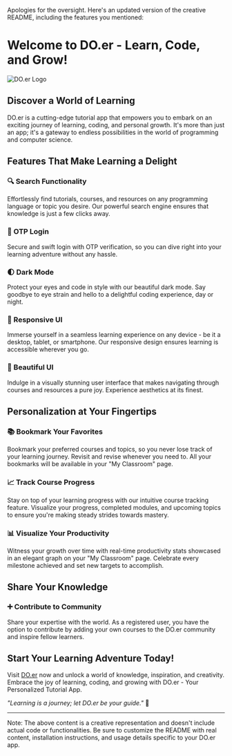 Apologies for the oversight. Here's an updated version of the creative README, including the features you mentioned:

# Welcome to DO.er - Learn, Code, and Grow!

![DO.er Logo](link-to-your-logo.png)

## Discover a World of Learning

DO.er is a cutting-edge tutorial app that empowers you to embark on an exciting journey of learning, coding, and personal growth. It's more than just an app; it's a gateway to endless possibilities in the world of programming and computer science.

## Features That Make Learning a Delight

### 🔍 Search Functionality
Effortlessly find tutorials, courses, and resources on any programming language or topic you desire. Our powerful search engine ensures that knowledge is just a few clicks away.

### 📱 OTP Login
Secure and swift login with OTP verification, so you can dive right into your learning adventure without any hassle.

### 🌓 Dark Mode
Protect your eyes and code in style with our beautiful dark mode. Say goodbye to eye strain and hello to a delightful coding experience, day or night.

### 🎨 Responsive UI
Immerse yourself in a seamless learning experience on any device - be it a desktop, tablet, or smartphone. Our responsive design ensures learning is accessible wherever you go.

### 🌈 Beautiful UI
Indulge in a visually stunning user interface that makes navigating through courses and resources a pure joy. Experience aesthetics at its finest.

## Personalization at Your Fingertips

### 📚 Bookmark Your Favorites
Bookmark your preferred courses and topics, so you never lose track of your learning journey. Revisit and revise whenever you need to. All your bookmarks will be available in your "My Classroom" page.

### 📈 Track Course Progress
Stay on top of your learning progress with our intuitive course tracking feature. Visualize your progress, completed modules, and upcoming topics to ensure you're making steady strides towards mastery.

### 📊 Visualize Your Productivity
Witness your growth over time with real-time productivity stats showcased in an elegant graph on your "My Classroom" page. Celebrate every milestone achieved and set new targets to accomplish.

## Share Your Knowledge

### ➕ Contribute to Community
Share your expertise with the world. As a registered user, you have the option to contribute by adding your own courses to the DO.er community and inspire fellow learners.

## Start Your Learning Adventure Today!

Visit [DO.er](https://www.doer-learnandcode.com) now and unlock a world of knowledge, inspiration, and creativity. Embrace the joy of learning, coding, and growing with DO.er - Your Personalized Tutorial App.

_"Learning is a journey; let DO.er be your guide."_ 🚀

---

Note: The above content is a creative representation and doesn't include actual code or functionalities. Be sure to customize the README with real content, installation instructions, and usage details specific to your DO.er app.